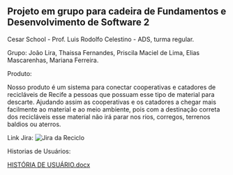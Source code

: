 ## Projeto em grupo para cadeira de Fundamentos e Desenvolvimento de Software 2

Cesar School - Prof. Luis Rodolfo Celestino - ADS, turma regular.

Grupo: João Lira, Thaissa Fernandes, Priscila Maciel de Lima, Elias Mascarenhas, Mariana Ferreira.

Produto:

Nosso produto é um sistema para conectar cooperativas e catadores de recicláveis de Recife a pessoas que possuam esse tipo de material para descarte.
Ajudando assim as cooperativas e os catadores a chegar mais facilmente ao material e ao meio ambiente, pois com a destinação correta dos recicláveis esse material não irá parar nos rios, corregos, terrenos
baldios ou aterros. 

Link Jira:
![Jira da Reciclo](https://github.com/user-attachments/assets/f268839c-6533-4440-874e-7eeabf35e0f3)

Historias de Usuários:

[HISTÓRIA DE USUÁRIO.docx](https://github.com/user-attachments/files/16852381/HISTORIA.DE.USUARIO.docx)
